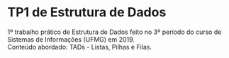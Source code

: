 # TP1 de Estrutura de Dados
 1º trabalho prático de Estrutura de Dados feito no 3º período do curso de Sistemas de Informações (UFMG) em 2019.  
 Conteúdo abordado: TADs - Listas, Pilhas e Filas.
